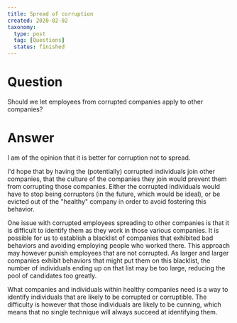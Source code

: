 ```yaml
---
title: Spread of corruption
created: 2020-02-02
taxonomy:
  type: post
  tag: [Questions]
  status: finished
---
```


# Question
Should we let employees from corrupted companies apply to other companies?

# Answer
I am of the opinion that it is better for corruption not to spread.

I'd hope that by having the (potentially) corrupted individuals join other companies, that the culture of the companies they join would prevent them from corrupting those companies. Either the corrupted individuals would have to stop being corruptors (in the future, which would be ideal), or be evicted out of the "healthy" company in order to avoid fostering this behavior.

One issue with corrupted employees spreading to other companies is that it is difficult to identify them as they work in those various companies. It is possible for us to establish a blacklist of companies that exhibited bad behaviors and avoiding employing people who worked there. This approach may however punish employees that are not corrupted. As larger and larger companies exhibit behaviors that might put them on this blacklist, the number of individuals ending up on that list may be too large, reducing the pool of candidates too greatly.

What companies and individuals within healthy companies need is a way to identify individuals that are likely to be corrupted or corruptible. The difficulty is however that those individuals are likely to be cunning, which means that no single technique will always succeed at identifying them.
